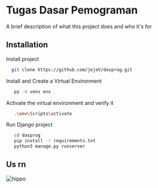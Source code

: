 
# Tugas Dasar Pemograman

A brief description of what this project does and who it's for


## Installation

Install project

```bash
  git clone https://github.com/jejeV/dasprog.git
```

Install and Create a Virtual Environment

```bash
   py -m venv env
```

Activate the virtual environment and verify it

```bash
   .\env\Scripts\activate
```

Run Django project

```bash
   cd dasprog
   pip install -r requirements.txt
   python3 manage.py runserver
```



## Us rn

![hippo](https://media.giphy.com/media/3QWfMsI8IaarXxtBt6/giphy.gif)


